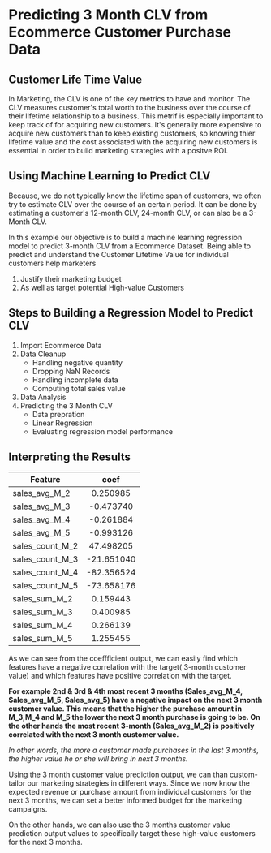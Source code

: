 # Predicting 3 Month CLV from Ecommerce Customer Purchase Data

## Customer Life Time Value

In Marketing, the CLV is one of the key metrics to have and monitor. The CLV measures customer's total worth to the business over the course of their lifetime
relationship to a business. This metrif is especially important to keep track of for acquiring new customers. It's generally more expensive to acquire
new customers than to keep existing customers, so knowing thier lifetime value and the cost associated with the acquiring new customers is essential 
in order to build marketing strategies with a positve ROI. 


## Using Machine Learning to Predict CLV

Because, we do not typically know the lifetime span of customers, we often try to estimate CLV over the course of an certain period. It can be done by estimating
a customer's 12-month CLV, 24-month CLV, or can also be a 3-Month CLV. 

In this example our objective is to build a machine learning regression model to predict 3-month CLV from a Ecommerce Dataset. Being able to predict and 
understand the Customer Lifetime Value for individual customers help marketers

1. Justify their marketing budget
2. As well as target potential High-value Customers 

## Steps to Building a Regression Model to Predict CLV

1. Import Ecommerce Data
2. Data Cleanup
   - Handling negative quantity 
   - Dropping NaN Records
   - Handling incomplete data
   - Computing total sales value
3. Data Analysis
4. Predicting the 3 Month CLV
   - Data prepration
   - Linear Regression
   - Evaluating regression model performance
   
 ## Interpreting the Results 
  

| Feature       | coef          |
| ------------- |:-------------:| 
| sales_avg_M_2 | 0.250985      | 
| sales_avg_M_3 |-0.473740      |   
| sales_avg_M_4 |-0.261884      |     
| sales_avg_M_5 |-0.993126      |
|sales_count_M_2| 47.498205     |   
|sales_count_M_3|-21.651040     |   
|sales_count_M_4|-82.356524     |
|sales_count_M_5|-73.658176     | 
|sales_sum_M_2  | 0.159443      |
|sales_sum_M_3  | 0.400985      |
|sales_sum_M_4  | 0.266139      |
|sales_sum_M_5  | 1.255455      | 

As we can see from the coeffficient output, we can easily find which features have a negative correlation with the target( 3-month customer value) and which features have positive 
correlation with the target. 

**For example 2nd & 3rd & 4th most recent 3 months (Sales_avg_M_4, Sales_avg_M_5, Sales_avg_5) have a negative impact on the next 3 month customer value.
This means that the higher the purchase amount in M_3,M_4 and M_5 the lower the next 3 month purchase is going to be. On the other hands the most recent 
3-month (Sales_avg_M_2) is positively correlated with the next 3 month customer value.** 

*In other words, the more a customer made purchases in the last 3 months, the higher value he or she will bring in next 3 months.*

Using the 3 month customer value prediction output, we can than custom-tailor our marketing strategies in different ways. Since we now know the expected revenue
or purchase amount from individual customers for the next 3 months, we can set a better informed budget for the marketing campaigns. 

On the other hands, we can also use the 3 months customer value prediction output values to specifically target these high-value customers for the next 
3 months. 
